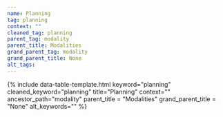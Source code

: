 ```yaml
---
name: Planning
tag: planning
context: ""
cleaned_tag: planning
parent_tag: modality
parent_title: Modalities
grand_parent_tag: modality
grand_parent_title: None
alt_tags: 
---
```


{% include data-table-template.html 
  keyword="planning" 
  cleaned_keyword="planning" 
  title="Planning"
  context=""
  ancestor_path="modality" 
  parent_title = "Modalities"
  grand_parent_title = "None"
  alt_keywords=""
%}

